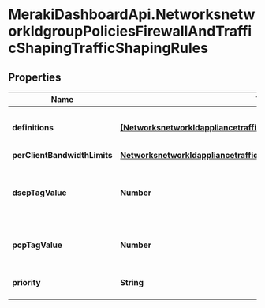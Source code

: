 # MerakiDashboardApi.NetworksnetworkIdgroupPoliciesFirewallAndTrafficShapingTrafficShapingRules

## Properties
Name | Type | Description | Notes
------------ | ------------- | ------------- | -------------
**definitions** | [**[NetworksnetworkIdappliancetrafficShapingrulesDefinitions]**](NetworksnetworkIdappliancetrafficShapingrulesDefinitions.md) |     A list of objects describing the definitions of your traffic shaping rule. At least one definition is required.  | 
**perClientBandwidthLimits** | [**NetworksnetworkIdappliancetrafficShapingrulesPerClientBandwidthLimits**](NetworksnetworkIdappliancetrafficShapingrulesPerClientBandwidthLimits.md) |  | [optional] 
**dscpTagValue** | **Number** |     The DSCP tag applied by your rule. null means &#x27;Do not change DSCP tag&#x27;.     For a list of possible tag values, use the trafficShaping/dscpTaggingOptions endpoint.  | [optional] 
**pcpTagValue** | **Number** |     The PCP tag applied by your rule. Can be 0 (lowest priority) through 7 (highest priority).     null means &#x27;Do not set PCP tag&#x27;.  | [optional] 
**priority** | **String** |     A string, indicating the priority level for packets bound to your rule.     Can be &#x27;low&#x27;, &#x27;normal&#x27; or &#x27;high&#x27;.  | [optional] 
